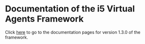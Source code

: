 # Documentation of the i5 Virtual Agents Framework

Click [here](https://rwth-acis.github.io/Virtual-Agents-Framework/1.3.0/index.html) to go to the documentation pages for version 1.3.0 of the framework.
